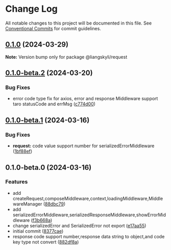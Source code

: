 # Change Log

All notable changes to this project will be documented in this file.
See [Conventional Commits](https://conventionalcommits.org) for commit guidelines.

## [0.1.0](https://github.com/liangskyli/request/compare/v0.1.0-beta.2...v0.1.0) (2024-03-29)

**Note:** Version bump only for package @liangskyli/request





## [0.1.0-beta.2](https://github.com/liangskyli/request/compare/v0.1.0-beta.1...v0.1.0-beta.2) (2024-03-20)


### Bug Fixes

* error code type fix for axios, error and response Middleware support taro statusCode and errMsg ([c774d00](https://github.com/liangskyli/request/commit/c774d00dcc91c047b1a0e180de4226cc2052d831))



## [0.1.0-beta.1](https://github.com/liangskyli/request/compare/v0.1.0-beta.0...v0.1.0-beta.1) (2024-03-16)


### Bug Fixes

* **request:** code value support number for serializedErrorMiddleware ([1bf88ef](https://github.com/liangskyli/request/commit/1bf88ef381a3d90bbfc8497fb1d7b644e5e7e8ef))



## 0.1.0-beta.0 (2024-03-16)


### Features

* add createRequest,composeMiddleware,context,loadingMiddleware,MiddlewareManager ([88dbc79](https://github.com/liangskyli/request/commit/88dbc79035b56826f71656dcc3cfaa4bf155e892))
* add serializedErrorMiddleware,serializedResponseMiddleware,showErrorMiddleware ([f3b668a](https://github.com/liangskyli/request/commit/f3b668a1223c64c2ea5bf31cd3d37f8cf92971b2))
* change serializedError and SerializedError not export ([e17aa55](https://github.com/liangskyli/request/commit/e17aa5554b1a8d1fa72896fc5b322bb4d9e58acc))
* initial commit ([8377cae](https://github.com/liangskyli/request/commit/8377cae7796bd9d4d2631ea72d70b64211d46868))
* response code support number,response data string to object,and code key type not convert ([882df8a](https://github.com/liangskyli/request/commit/882df8ae943037188e43a06e4192eef50e8b8bcf))

